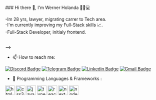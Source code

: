 <!-- 
<div>
 <p align="left">
  <img align="right" height="390em" src="https://github.com/WernerHolanda/My-social-links/blob/main/DOCS/.github/dark-light.gif" height="590em">
 </img>
</p>
-->


<p align="left" max-width="700px">### Hi there 👋, I'm Werner Holanda 👨‍☕💻
 
-Im 28 yrs, lawyer, migrating carrer to Tech area.
<br>
-I'm currently improving my Full-Stack skills 📈.
<br> 
-Full-Stack Developer, initialy frontend. 
<br>
<!-- -🔭 Checkout my first dev/working at your right side --> 
<br> -->

- 📫 How to reach me: 

[![Discord Badge](https://img.shields.io/badge/-Discord-ff3a5e?style=for-the-badge&logo=Discord&logoColor=FFF)](https://discordapp.com/users/392067356198830082)
[![Telegram Badge](https://img.shields.io/badge/Telegram-2CA5E0?style=for-the-badge&logo=telegram&logoColor=white)](https://t.me/holandawerner)
[![Linkedin Badge](https://img.shields.io/badge/LinkedIn-0077B5?style=for-the-badge&logo=linkedin&logoColor=white)](https://www.linkedin.com/in/werner-holanda-964293291/)
[![Gmail Badge](https://img.shields.io/badge/Gmail-D14836?style=for-the-badge&logo=gmail&logoColor=white)](mailto:werner.holanda.dev@gmail.com)

- 🌱 Programming Languages & Frameworks : 
 <div>
  <img align="center" alt="html5" height="30" widht="40" src="https://cdn.jsdelivr.net/gh/devicons/devicon/icons/html5/html5-original.svg"/>

  <img align="center" alt="css3" height="30" widht="40" src="https://cdn.jsdelivr.net/gh/devicons/devicon/icons/css3/css3-original.svg"/>

  <img align="center" alt="java-script" height="30" widht="40" src="https://cdn.jsdelivr.net/gh/devicons/devicon/icons/javascript/javascript-plain.svg"/>
  
  <img align="center" alt="typeScript" height="30" widht="40" src="https://upload.wikimedia.org/wikipedia/commons/4/4c/Typescript_logo_2020.svg"/>
  
  <img align="center" alt="react" height="30" widht="40" src="https://cdn.jsdelivr.net/gh/devicons/devicon/icons/react/react-original.svg"/>

  <img align="center" alt="next" height="30" widht="40" src="https://mikevpeeren.nl/_next/static/media/next_logo.79d7b4bd.png"/>

  <img align="center" alt="node-js" height="30" widht="40" src="https://cdn.jsdelivr.net/gh/devicons/devicon/icons/nodejs/nodejs-plain.svg"/>
    
  </p> 

</div>
 

</div>

<!--
**WernerHolanda/WernerHolanda** is a ✨ _special_ ✨ repository because its `README.md` (this file) appears on your GitHub profile.

Here are some ideas to get you started:

- 🔭 I’m currently working on ...
- 🌱 I’m currently learning ...
- 👯 I’m looking to collaborate on ...
- 🤔 I’m looking for help with ...
- 💬 Ask me about ...
- 📫 How to reach me: ...
- 😄 Pronouns: ...
- ⚡ Fun fact: ...
-->
